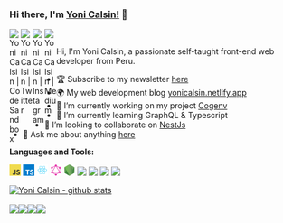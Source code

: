 ### Hi there, I'm [Yoni Calsin!](https://yonicalsin.netlify.app/) 👋

<a href="https://codesandbox.io/u/yonicalsin" target="blank">
  <img align="left" alt="Yoni Calsin | CodeSandbox" width="20px" src="https://cdn.svgporn.com/logos/codesandbox.svg" />
</a>
<a href="https://twitter.com/yonicalsin" target="blank">
  <img align="left" alt="Yoni Calsin | Twitter" width="21px" src="https://cdn.svgporn.com/logos/twitter.svg" />
</a>
<a href="http://instagram.com/yoni_calsin" target="blank">
  <img align="left" alt="Yoni Calsin | Instagram" width="21px" src="https://image.flaticon.com/icons/svg/733/733558.svg" />
</a>
<a href="http://medium.com/yonicalsin" target="blank">
  <img align="left" alt="Yoni Calsin | Medium" width="21px" src="https://cdn.svgporn.com/logos/medium.svg" />
</a>

<br />

Hi, I'm Yoni Calsin, a passionate self-taught front-end web developer from Peru.

- 🏆 Subscribe to my newsletter [here](https://yonicalsin.netlify.app/contacto/)
- 🌍 My web development blog [yonicalsin.netlify.app](http://yonicalsin.netlify.app/)
- 🔭 I’m currently working on my project [Cogenv](https://github.com/cogenv/cogenv)
- 🌱 I’m currently learning GraphQL & Typescript
- 👯 I’m looking to collaborate on [NestJs](https://github.com/nestjs/nest)
- 💬 Ask me about anything [here](https://github.com/yonicalsin/yonicalsin/issues)

**Languages and Tools:**

<code><img height="20" src="https://raw.githubusercontent.com/github/explore/80688e429a7d4ef2fca1e82350fe8e3517d3494d/topics/javascript/javascript.png"></code>
<code><img height="20" src="https://raw.githubusercontent.com/github/explore/80688e429a7d4ef2fca1e82350fe8e3517d3494d/topics/typescript/typescript.png"></code>
<code><img height="20" src="https://raw.githubusercontent.com/github/explore/80688e429a7d4ef2fca1e82350fe8e3517d3494d/topics/react/react.png"></code>
<code><img height="20" src="https://raw.githubusercontent.com/github/explore/5c058a388828bb5fde0bcafd4bc867b5bb3f26f3/topics/graphql/graphql.png"></code>
<code><img height="20" src="https://raw.githubusercontent.com/github/explore/80688e429a7d4ef2fca1e82350fe8e3517d3494d/topics/nodejs/nodejs.png"></code>
<code><img height="20" src="https://cdn.svgporn.com/logos/nextjs.svg"></code>
<code><img height="20" src="https://cdn.svgporn.com/logos/nestjs.svg"></code>
<code><img height="20" src="https://cdn.svgporn.com/logos/go.svg"></code>
<code><img height="20" src="https://cdn.svgporn.com/logos/gatsby.svg"></code>

<!---
  if you have forked this to use on your profile,
  Change the `github-readme-stats.anuraghazra1.vercel.app` to `github-readme-stats.vercel.app`
--->

<a href="https://github.com/yonicalsin" target="blank">
<img src="https://github-readme-stats.vercel.app/api?username=yonicalsin&show_icons=true&title_color=fff&icon_color=79ff97&text_color=9f9f9f&bg_color=151515" alt="Yoni Calsin - github stats"/>
</a>

<br>
<br>

<a href="https://github.com/yonicalsin/cogenv" target="blank">
  <img align="left" src="https://github-readme-stats.vercel.app/api/pin/?username=yonicalsin&repo=cogenv&title_color=fff&icon_color=79ff97&text_color=9f9f9f&bg_color=151515" />
</a>
<a href="https://github.com/yonicalsin/is-all-utils" target="blank">
  <img align="left" src="https://github-readme-stats.vercel.app/api/pin/?username=yonicalsin&repo=is-all-utils&title_color=fff&icon_color=79ff97&text_color=9f9f9f&bg_color=151515" />
</a>

<a href="https://github.com/yonicalsin/sass-colors" target="blank">
  <img align="left" src="https://github-readme-stats.vercel.app/api/pin/?username=yonicalsin&repo=sass-colors&title_color=fff&icon_color=79ff97&text_color=9f9f9f&bg_color=151515" />
</a>

<a href="https://github.com/greyblu/greyblu.com" target="blank">
  <img align="left" src="https://github-readme-stats.vercel.app/api/pin/?username=greyblu&repo=greyblu.com&title_color=fff&icon_color=79ff97&text_color=9f9f9f&bg_color=151515" />
</a>
